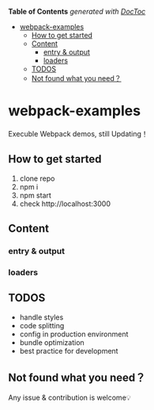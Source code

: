 <!-- START doctoc generated TOC please keep comment here to allow auto update -->
<!-- DON'T EDIT THIS SECTION, INSTEAD RE-RUN doctoc TO UPDATE -->
**Table of Contents**  *generated with [DocToc](https://github.com/thlorenz/doctoc)*

- [webpack-examples](#webpack-examples)
  - [How to get started](#how-to-get-started)
  - [Content](#content)
    - [entry & output](#entry--output)
    - [loaders](#loaders)
  - [TODOS](#todos)
  - [Not found what you need？](#not-found-what-you-need)

<!-- END doctoc generated TOC please keep comment here to allow auto update -->

# webpack-examples

Execuble Webpack demos, still Updating！

## How to get started

1. clone repo
2. npm i
3. npm start
4. check http://localhost:3000

## Content

### entry & output

### loaders

## TODOS

- handle styles
- code splitting
- config in production environment
- bundle optimization
- best practice for development

## Not found what you need？

Any issue & contribution is welcome💡
